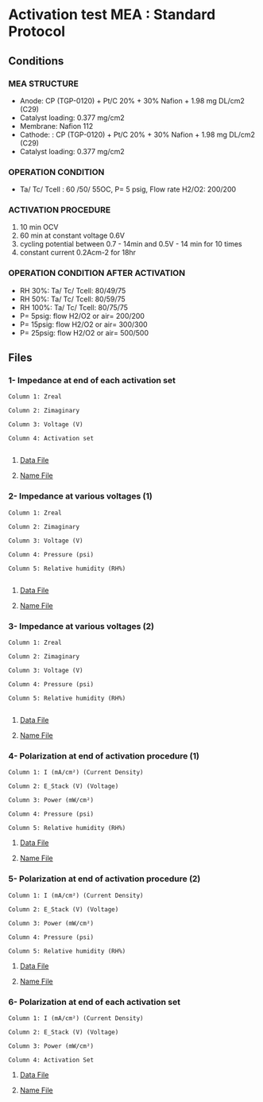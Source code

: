 # Activation test MEA : Standard Protocol

## Conditions

### MEA STRUCTURE
- Anode: CP (TGP-0120) + Pt/C 20% + 30% Nafion + 1.98 mg DL/cm2 (C29)
- Catalyst loading: 0.377 mg/cm2
- Membrane: Nafion 112
- Cathode: : CP (TGP-0120) + Pt/C 20% + 30% Nafion + 1.98 mg DL/cm2 (C29)
- Catalyst loading: 0.377 mg/cm2

### OPERATION CONDITION
- Ta/ Tc/ Tcell : 60 /50/ 55OC, P= 5 psig, Flow rate H2/O2: 200/200

### ACTIVATION PROCEDURE
1. 10 min OCV
2. 60 min at constant voltage 0.6V
3. cycling potential between 0.7 - 14min and 0.5V - 14 min for 10 times
4. constant current 0.2Acm-2 for 18hr

### OPERATION CONDITION AFTER ACTIVATION
- RH 30%: Ta/ Tc/ Tcell: 80/49/75
- RH 50%: Ta/ Tc/ Tcell: 80/59/75
- RH 100%: Ta/ Tc/ Tcell: 80/75/75
- P= 5psig: flow H2/O2 or air= 200/200
- P= 15psig: flow H2/O2 or air= 300/300
- P= 25psig: flow H2/O2 or air= 500/500


## Files

### 1- Impedance at end of each activation set			

```
Column 1: Zreal

Column 2: Zimaginary

Column 3: Voltage (V)

Column 4: Activation set


```			
	

1. [Data File](1.csv)		

2. [Name File](1.name)


### 2- Impedance at various voltages (1)


```
Column 1: Zreal

Column 2: Zimaginary

Column 3: Voltage (V)

Column 4: Pressure (psi)

Column 5: Relative humidity (RH%)


```

1. [Data File](2.csv)		

2. [Name File](2.name)


### 3- Impedance at various voltages (2)

```
Column 1: Zreal

Column 2: Zimaginary

Column 3: Voltage (V)

Column 4: Pressure (psi)

Column 5: Relative humidity (RH%)


```

1. [Data File](3.csv)		

2. [Name File](3.name)


### 4- Polarization at end of activation procedure (1)

```
Column 1: I (mA/cm²) (Current Density)

Column 2: E_Stack (V) (Voltage)

Column 3: Power (mW/cm²)

Column 4: Pressure (psi)

Column 5: Relative humidity (RH%)

```

1. [Data File](4.csv)		

2. [Name File](4.name)



### 5- Polarization at end of activation procedure (2)

```
Column 1: I (mA/cm²) (Current Density)

Column 2: E_Stack (V) (Voltage)

Column 3: Power (mW/cm²)

Column 4: Pressure (psi)

Column 5: Relative humidity (RH%)

```

1. [Data File](5.csv)		

2. [Name File](5.name)

### 6- Polarization at end of each activation set

```
Column 1: I (mA/cm²) (Current Density)

Column 2: E_Stack (V) (Voltage)

Column 3: Power (mW/cm²)

Column 4: Activation Set

```

1. [Data File](6.csv)		

2. [Name File](6.name)
